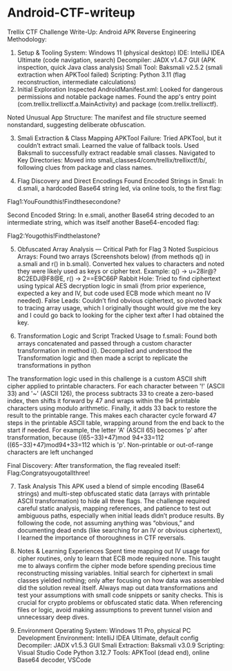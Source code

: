 # Android-CTF-writeup


Trellix CTF Challenge Write-Up: Android APK Reverse Engineering
Methodology:
1. Setup & Tooling
System: Windows 11 (physical desktop)
IDE: IntelliJ IDEA Ultimate (code navigation, search)
Decompiler: JADX v1.4.7 GUI (APK inspection, quick Java class analysis)
Smali Tool: Baksmali v2.5.2 (smali extraction when APKTool failed)
Scripting: Python 3.11 (flag reconstruction, intermediate calculations)
2. Initial Exploration
Inspected AndroidManifest.xml: Looked for dangerous permissions and notable package names. Found the app's entry point (com.trellix.trellixctf.a.MainActivity) and package (com.trellix.trellixctf). 

Noted Unusual App Structure: The manifest and file structure seemed nonstandard, suggesting deliberate obfuscation.


3. Smali Extraction & Class Mapping
APKTool Failure: Tried APKTool, but it couldn’t extract smali. Learned the value of fallback tools. Used Baksmali to successfully extract readable smali classes.
Navigated to Key Directories: Moved into smali_classes4/com/trellix/trellixctf/b/, following clues from package and class names.

4. Flag Discovery and Direct Encodings
Found Encoded Strings in Smali: In d.smali, a hardcoded Base64 string led, via online tools, to the first flag:

Flag1:YouFoundthis!Findthesecondone?

Second Encoded String: In e.smali, another Base64 string decoded to an intermediate string, which was itself another Base64-encoded flag:

Flag2:Yougothis!Findthelastone?


5. Obfuscated Array Analysis — Critical Path for Flag 3
Noted Suspicious Arrays: Found two arrays (Screenshots below) (from methods q() in a.smali and r() in b.smali). Converted hex values to characters and noted they were likely used as keys or cipher text.
Example: q() → u=28ir@?8C2EDJ@F8@E, r() → 2==E9C66P
Rabbit Hole: Tried to find ciphertext using typical AES decryption logic in smali (from prior experience, expected a key and IV, but code used ECB mode which meant no IV needed).
False Leads: Couldn’t find obvious ciphertext, so pivoted back to tracing array usage, which I originally thought would give me the key and I could go back to looking for the cipher text after I had obtained the key.

6. Transformation Logic and Script
Tracked Usage to f.smali: Found both arrays concatenated and passed through a custom character transformation in method i().
Decompiled and understood the Transformation logic and then made a script to replicate the transformations in python










The transformation logic used in this challenge is a custom ASCII shift cipher applied to printable characters. For each character between '!' (ASCII 33) and '~' (ASCII 126), the process subtracts 33 to create a zero-based index, then shifts it forward by 47 and wraps within the 94 printable characters using modulo arithmetic. Finally, it adds 33 back to restore the result to the printable range. This makes each character cycle forward 47 steps in the printable ASCII table, wrapping around from the end back to the start if needed. For example, the letter 'A' (ASCII 65) becomes 'p' after transformation, because 
((65−33)+47)mod  94+33=112
((65−33)+47)mod94+33=112 which is 'p'. Non-printable or out-of-range characters are left unchanged

Final Discovery: After transformation, the flag revealed itself:
Flag:Congratsyougotallthree!


7. Task Analysis 
This APK used a blend of simple encoding (Base64 strings) and multi-step obfuscated static data (arrays with printable ASCII transformation) to hide all three flags.
The challenge required careful static analysis, mapping references, and patience to test out ambiguous paths, especially when initial leads didn’t produce results.
By following the code, not assuming anything was “obvious,” and documenting dead ends (like searching for an IV or obvious ciphertext), I learned the importance of thoroughness in CTF reversals.




8. Notes & Learning Experiences
Spent time mapping out IV usage for cipher routines, only to learn that ECB mode required none. This taught me to always confirm the cipher mode before spending precious time reconstructing missing variables.
Initial search for ciphertext in smali classes yielded nothing; only after focusing on how data was assembled did the solution reveal itself.
Always map out data transformations and test your assumptions with small code snippets or sanity checks. This is crucial for crypto problems or obfuscated static data.
When referencing files or logic, avoid making assumptions to prevent tunnel vision and unnecessary deep dives.
9. Environment
Operating System: Windows 11 Pro, physical PC
Development Environment: IntelliJ IDEA Ultimate, default config
Decompiler: JADX v1.5.3 GUI
Smali Extraction: Baksmali v3.0.9 
Scripting: Visual Studio Code Python 3.12.7 
Tools: APKTool (dead end), online Base64 decoder, VSCode 
